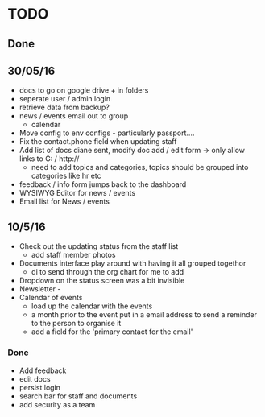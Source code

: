 # TODO

## Done

## 30/05/16
* docs to go on google drive + in folders
* seperate user / admin login
* retrieve data from backup?
* news / events email out to group
  - calendar
* Move config to env configs - particularly passport....
* Fix the contact.phone field when updating staff
* Add list of docs diane sent, modify doc add / edit form -> only allow links to G: / http://
  - need to add topics and categories, topics should be grouped into categories like hr etc
* feedback / info form jumps back to the dashboard
* WYSIWYG Editor for news / events
* Email list for News / events

## 10/5/16
* Check out the updating status from the staff list
  - add staff member photos
* Documents interface play around with having it all grouped togethor
  - di to send through the org chart for me to add
* Dropdown on the status screen was a bit invisible
* Newsletter -
* Calendar of events
  - load up the calendar with the events
  - a month prior to the event put in a email address to send a reminder to the person to organise it
  - add a field for the 'primary contact for the email'

### Done
* Add feedback
* edit docs
* persist login
* search bar for staff and documents
* add security as a team
